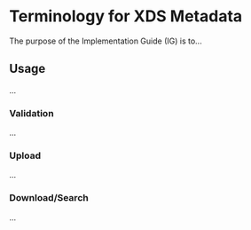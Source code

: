 # Terminology for XDS Metadata
The purpose of the Implementation Guide (IG) is to...

## Usage
...


### Validation
...

### Upload
...

### Download/Search
...